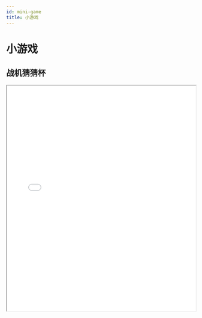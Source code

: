 ```yaml
---
id: mini-game
title: 小游戏
---
```


# 小游戏

## 战机猜猜杯

<iframe
  src="/MiniGame/zh/index.html"
  width="100%"
  height="600"
  style={{ border: "none" }}
/>

